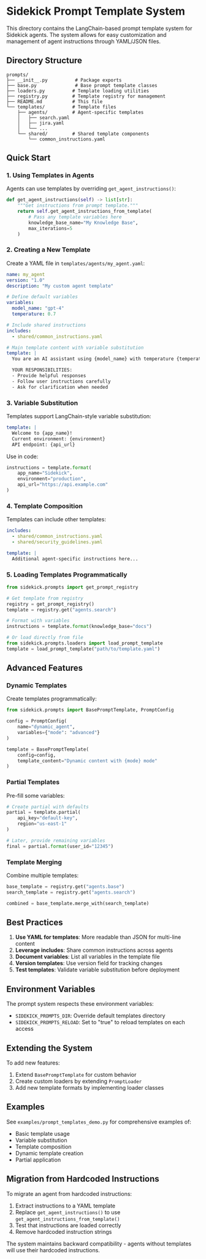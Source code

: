 # Sidekick Prompt Template System

This directory contains the LangChain-based prompt template system for Sidekick agents. The system allows for easy customization and management of agent instructions through YAML/JSON files.

## Directory Structure

```
prompts/
├── __init__.py          # Package exports
├── base.py              # Base prompt template classes
├── loaders.py          # Template loading utilities
├── registry.py         # Template registry for management
├── README.md           # This file
└── templates/          # Template files
    ├── agents/         # Agent-specific templates
    │   ├── search.yaml
    │   ├── jira.yaml
    │   └── ...
    └── shared/         # Shared template components
        └── common_instructions.yaml
```

## Quick Start

### 1. Using Templates in Agents

Agents can use templates by overriding `get_agent_instructions()`:

```python
def get_agent_instructions(self) -> list[str]:
    """Get instructions from prompt template."""
    return self.get_agent_instructions_from_template(
        # Pass any template variables here
        knowledge_base_name="My Knowledge Base",
        max_iterations=5
    )
```

### 2. Creating a New Template

Create a YAML file in `templates/agents/my_agent.yaml`:

```yaml
name: my_agent
version: "1.0"
description: "My custom agent template"

# Define default variables
variables:
  model_name: "gpt-4"
  temperature: 0.7

# Include shared instructions
includes:
  - shared/common_instructions.yaml

# Main template content with variable substitution
template: |
  You are an AI assistant using {model_name} with temperature {temperature}.

  YOUR RESPONSIBILITIES:
  - Provide helpful responses
  - Follow user instructions carefully
  - Ask for clarification when needed
```

### 3. Variable Substitution

Templates support LangChain-style variable substitution:

```yaml
template: |
  Welcome to {app_name}!
  Current environment: {environment}
  API endpoint: {api_url}
```

Use in code:
```python
instructions = template.format(
    app_name="Sidekick",
    environment="production",
    api_url="https://api.example.com"
)
```

### 4. Template Composition

Templates can include other templates:

```yaml
includes:
  - shared/common_instructions.yaml
  - shared/security_guidelines.yaml

template: |
  Additional agent-specific instructions here...
```

### 5. Loading Templates Programmatically

```python
from sidekick.prompts import get_prompt_registry

# Get template from registry
registry = get_prompt_registry()
template = registry.get("agents.search")

# Format with variables
instructions = template.format(knowledge_base="docs")

# Or load directly from file
from sidekick.prompts.loaders import load_prompt_template
template = load_prompt_template("path/to/template.yaml")
```

## Advanced Features

### Dynamic Templates

Create templates programmatically:

```python
from sidekick.prompts import BasePromptTemplate, PromptConfig

config = PromptConfig(
    name="dynamic_agent",
    variables={"mode": "advanced"}
)

template = BasePromptTemplate(
    config=config,
    template_content="Dynamic content with {mode} mode"
)
```

### Partial Templates

Pre-fill some variables:

```python
# Create partial with defaults
partial = template.partial(
    api_key="default-key",
    region="us-east-1"
)

# Later, provide remaining variables
final = partial.format(user_id="12345")
```

### Template Merging

Combine multiple templates:

```python
base_template = registry.get("agents.base")
search_template = registry.get("agents.search")

combined = base_template.merge_with(search_template)
```

## Best Practices

1. **Use YAML for templates**: More readable than JSON for multi-line content
2. **Leverage includes**: Share common instructions across agents
3. **Document variables**: List all variables in the template file
4. **Version templates**: Use version field for tracking changes
5. **Test templates**: Validate variable substitution before deployment

## Environment Variables

The prompt system respects these environment variables:

- `SIDEKICK_PROMPTS_DIR`: Override default templates directory
- `SIDEKICK_PROMPTS_RELOAD`: Set to "true" to reload templates on each access

## Extending the System

To add new features:

1. Extend `BasePromptTemplate` for custom behavior
2. Create custom loaders by extending `PromptLoader`
3. Add new template formats by implementing loader classes

## Examples

See `examples/prompt_templates_demo.py` for comprehensive examples of:
- Basic template usage
- Variable substitution
- Template composition
- Dynamic template creation
- Partial application

## Migration from Hardcoded Instructions

To migrate an agent from hardcoded instructions:

1. Extract instructions to a YAML template
2. Replace `get_agent_instructions()` to use `get_agent_instructions_from_template()`
3. Test that instructions are loaded correctly
4. Remove hardcoded instruction strings

The system maintains backward compatibility - agents without templates will use their hardcoded instructions.
